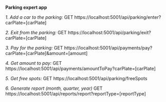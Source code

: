 ﻿**Parking expert app**

_1. Add a car to the parking:_
    GET https://localhost:5001/api/parking/enter?carPlate=[carPlate]
    
_2. Exit from the parking:_
    GET https://localhost:5001/api/parking/exit?carPlate=[carPlate]
 
_3. Pay for the parking:_
    GET https://localhost:5001/api/payments/pay?carPlate=[carPlate]&amount=[amount]

_4. Get amount to pay:_
    GET https://localhost:5001/api/payments/amountToPay?carPlate=[carPlate]
    
_5. Get free spots:_
    GET https://localhost:5001/api/parking/freeSpots
    
_6. Generate report (month, quarter, year)_
    GET https://localhost:5001/api/reports/report?reportType=[reportType]

